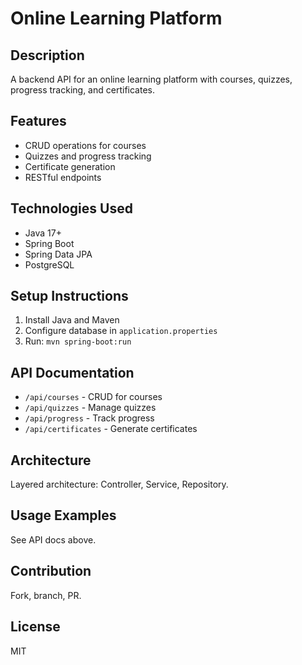 # Online Learning Platform

## Description
A backend API for an online learning platform with courses, quizzes, progress tracking, and certificates.

## Features
- CRUD operations for courses
- Quizzes and progress tracking
- Certificate generation
- RESTful endpoints

## Technologies Used
- Java 17+
- Spring Boot
- Spring Data JPA
- PostgreSQL

## Setup Instructions
1. Install Java and Maven
2. Configure database in `application.properties`
3. Run: `mvn spring-boot:run`

## API Documentation
- `/api/courses` - CRUD for courses
- `/api/quizzes` - Manage quizzes
- `/api/progress` - Track progress
- `/api/certificates` - Generate certificates

## Architecture
Layered architecture: Controller, Service, Repository.

## Usage Examples
See API docs above.

## Contribution
Fork, branch, PR.

## License
MIT
